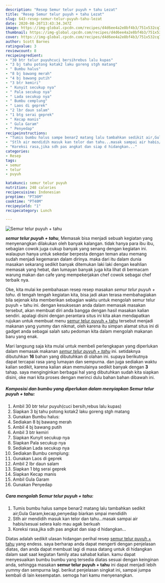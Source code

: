 ```yaml
---
description: "Resep Semur telur puyuh + tahu Lezat"
title: "Resep Semur telur puyuh + tahu Lezat"
slug: 643-resep-semur-telur-puyuh-tahu-lezat
date: 2020-08-26T13:43:34.347Z
image: https://img-global.cpcdn.com/recipes/d4d6ee4a2e8bf4b3/751x532cq70/semur-telur-puyuh-tahu-foto-resep-utama.jpg
thumbnail: https://img-global.cpcdn.com/recipes/d4d6ee4a2e8bf4b3/751x532cq70/semur-telur-puyuh-tahu-foto-resep-utama.jpg
cover: https://img-global.cpcdn.com/recipes/d4d6ee4a2e8bf4b3/751x532cq70/semur-telur-puyuh-tahu-foto-resep-utama.jpg
author: Scott Barnes
ratingvalue: 3
reviewcount: 8
recipeingredient:
- "30 btr telur puyuhcuci bersihrebus lalu kupas"
- "3 bj tahu potong kotak2 laku goreng stgh matang"
- " Bumbu halus"
- "8 bj bawang merah"
- "4 bj bawang putih"
- "3 btr kemiri"
- " Kunyit secukup nya"
- " Pala secukup nya"
- " Lada secukup nya"
- " Bumbu cemplung"
- " Laos di geprek"
- "2 lbr daun salam"
- "1 btg serai geprek"
- " Kecap manis"
- " Gula Garam"
- " Penyedap"
recipeinstructions:
- "Tumis bumbu halus sampe benar2 matang lalu tambahkan sedikit air,Gula Garam,kecap,penyedap biarkan smpai mendidih"
- "Stlh air mendidih masuk kan telor dan tahu...masak sampai air habis/sesuai selera kalo mau agak berkuah"
- "Koreksi rasa,jika sdh pas angkat dan siap d hidangkan..."
categories:
- Resep
tags:
- semur
- telur
- puyuh

katakunci: semur telur puyuh 
nutrition: 248 calories
recipecuisine: Indonesian
preptime: "PT36M"
cooktime: "PT40M"
recipeyield: "1"
recipecategory: Lunch

---
```



![Semur telur puyuh + tahu](https://img-global.cpcdn.com/recipes/d4d6ee4a2e8bf4b3/751x532cq70/semur-telur-puyuh-tahu-foto-resep-utama.jpg)

<b><i>semur telur puyuh + tahu</i></b>, Memasak bisa menjadi sebuah kegiatan yang menyenangkan dilakukan oleh banyak kalangan. tidak hanya para ibu ibu, sebagian cowok juga cukup banyak yang senang dengan kegiatan ini. walaupun hanya untuk sekedar berpesta dengan teman atau memang sudah menjadi kegemaran dalam dirinya. maka dari itu dalam dunia masakan sekarang sedikit banyak ditemukan laki laki dengan keahlian memasak yang hebat, dan lumayan banyak juga kita lihat di bermacam warung makan dan cafe yang mempekerjakan chef cowok sebagai chef terbaik nya.



Oke, kita mulai ke pembahasan resep resep masakan <i>semur telur puyuh + tahu</i>. di tengah tengah kegiatan kita, bisa jadi akan terasa membahagiakan bila sejenak kita memberikan sebagian waktu untuk mengolah semur telur puyuh + tahu ini. dengan kesuksesan anda dalam memasak masakan tersebut, akan membuat diri anda bangga dengan hasil masakan kalian sendiri. apalagi disini dengan perantara situs ini kita akan mendapatkan rujukan untuk membuat menu <u>semur telur puyuh + tahu</u> tersebut menjadi makanan yang yummy dan nikmat, oleh karena itu simpan alamat situs ini di gadget anda sebagai salah satu pedoman kita dalam mengolah makanan baru yang enak.


Mari langsung saja kita mulai untuk membeli perlengkapan yang diperlukan dalam memasak makanan <u><i>semur telur puyuh + tahu</i></u> ini. setidaknya dibutuhkan <b>16</b> bahan yang dibutuhkan di olahan ini. supaya berikutnya dapat tercapai rasa yang lumayan dan sempurna. dan juga sediakan waktu kalian sedikit, karena kalian akan memulainya sedikit banyak dengan <b>3</b> tahap. saya menginginkan berbagai hal yang dibutuhkan sudah kita siapkan disini, oke mari kita proses dengan merinci dulu bahan bahan dibawah ini.

<!--inarticleads1-->

##### Komposisi dan bumbu yang diperlukan dalam menyiapkan Semur telur puyuh + tahu:

1. Ambil 30 btr telur puyuh(cuci bersih,rebus lalu kupas)
1. Siapkan 3 bj tahu potong kotak2 laku goreng stgh matang
1. Gunakan  Bumbu halus:
1. Sediakan 8 bj bawang merah
1. Ambil 4 bj bawang putih
1. Ambil 3 btr kemiri
1. Siapkan  Kunyit secukup nya
1. Siapkan  Pala secukup nya
1. Sediakan  Lada secukup nya
1. Sediakan  Bumbu cemplung:
1. Gunakan  Laos di geprek
1. Ambil 2 lbr daun salam
1. Siapkan 1 btg serai geprek
1. Siapkan  Kecap manis
1. Ambil  Gula Garam
1. Gunakan  Penyedap




<!--inarticleads2-->

##### Cara mengolah Semur telur puyuh + tahu:

1. Tumis bumbu halus sampe benar2 matang lalu tambahkan sedikit air,Gula Garam,kecap,penyedap biarkan smpai mendidih
1. Stlh air mendidih masuk kan telor dan tahu...masak sampai air habis/sesuai selera kalo mau agak berkuah
1. Koreksi rasa,jika sdh pas angkat dan siap d hidangkan...




Diatas adalah sedikit ulasan hidangan perihal resep <u>semur telur puyuh + tahu</u> yang endess. saya berharap anda dapat mengerti dengan penjelasan diatas, dan anda dapat membuat lagi di masa datang untuk di hidangkan dalam saat saat kegiatan family atau sahabat kalian. kamu dapat menyesuaikan bumbu bumbu yang tersedia diatas sesuai dengan keinginan anda, sehingga masakan <b>semur telur puyuh + tahu</b> ini dapat menjadi lebih yummy dan sempurna lagi. berikut penjelasan singkat ini, sampai jumpa kembali di lain kesempatan. semoga hari kamu menyenangkan.
